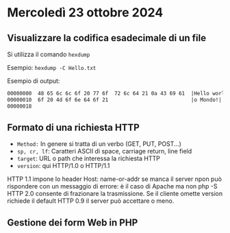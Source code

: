 # Mercoledì 23 ottobre 2024

## Visualizzare la codifica esadecimale di un file

Si utilizza il comando `hexdump`

Esempio: `hexdump -C Hello.txt`

Esempio di output:
```txt
00000000  48 65 6c 6c 6f 20 77 6f  72 6c 64 21 0a 43 69 61  |Hello world!.Cia|
00000010  6f 20 4d 6f 6e 64 6f 21                           |o Mondo!|
00000018
```

## Formato di una richiesta HTTP

- `Method:` In genere si tratta di un verbo (GET, PUT, POST...)
- `sp, cr, lf`: Caratteri ASCII di space, carriage return, line field
- `target`: URL o path che interessa la richiesta HTTP
- `version`: qui HTTP/1.0 o HTTP/1.1

HTTP 1.1 impone lo header Host: name-or-addr se manca il server npon può rispondere con un messaggio di errore: è il caso di Apache ma non php -S
HTTP 2.0 consente di frazionare la trasmissione. Se il cliente omette version richiede il default HTTP 0.9 il server può accettare o meno.

## Gestione dei form Web in PHP